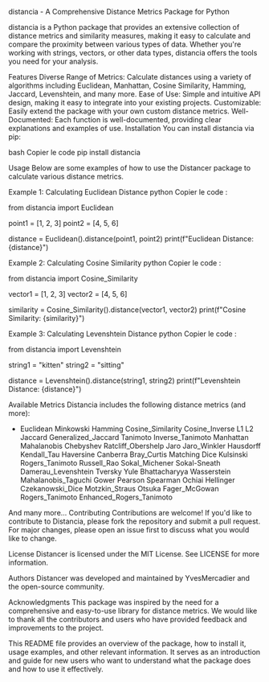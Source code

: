 distancia - A Comprehensive Distance Metrics Package for Python

distancia is a Python package that provides an extensive collection of distance metrics and similarity measures, making it easy to calculate and compare the proximity between various types of data. Whether you're working with strings, vectors, or other data types, distancia offers the tools you need for your analysis.

Features
Diverse Range of Metrics: Calculate distances using a variety of algorithms including Euclidean, Manhattan, Cosine Similarity, Hamming, Jaccard, Levenshtein, and many more.
Ease of Use: Simple and intuitive API design, making it easy to integrate into your existing projects.
Customizable: Easily extend the package with your own custom distance metrics.
Well-Documented: Each function is well-documented, providing clear explanations and examples of use.
Installation
You can install distancia via pip:

bash
Copier le code
pip install distancia

Usage
Below are some examples of how to use the Distancer package to calculate various distance metrics.

Example 1: Calculating Euclidean Distance
python
Copier le code :

from distancia import Euclidean

point1 = [1, 2, 3]
point2 = [4, 5, 6]

distance = Euclidean().distance(point1, point2)
print(f"Euclidean Distance: {distance}")

Example 2: Calculating Cosine Similarity
python
Copier le code :

from distancia import Cosine_Similarity

vector1 = [1, 2, 3]
vector2 = [4, 5, 6]

similarity = Cosine_Similarity().distance(vector1, vector2)
print(f"Cosine Similarity: {similarity}")

Example 3: Calculating Levenshtein Distance
python
Copier le code :

from distancia import Levenshtein

string1 = "kitten"
string2 = "sitting"

distance = Levenshtein().distance(string1, string2)
print(f"Levenshtein Distance: {distance}")

Available Metrics
Distancia includes the following distance metrics (and more):

* Euclidean
Minkowski
Hamming
Cosine_Similarity 
Cosine_Inverse 
L1 
L2 
Jaccard 
Generalized_Jaccard 
Tanimoto 
Inverse_Tanimoto 
Manhattan 
Mahalanobis 
Chebyshev 
Ratcliff_Obershelp 
Jaro 
Jaro_Winkler 
Hausdorff 
Kendall_Tau
Haversine 
Canberra 
Bray_Curtis 
Matching 
Dice 
Kulsinski 
Rogers_Tanimoto 
Russell_Rao 
Sokal_Michener 
Sokal-Sneath 
Damerau_Levenshtein 
Tversky 
Yule 
Bhattacharyya 
Wasserstein 
Mahalanobis_Taguchi 
Gower 
Pearson 
Spearman 
Ochiai 
Hellinger 
Czekanowski_Dice 
Motzkin_Straus 
Otsuka 
Fager_McGowan 
Rogers_Tanimoto 
Enhanced_Rogers_Tanimoto 


And many more...
Contributing
Contributions are welcome! If you'd like to contribute to Distancia, please fork the repository and submit a pull request. For major changes, please open an issue first to discuss what you would like to change.

License
Distancer is licensed under the MIT License. See LICENSE for more information.

Authors
Distancer was developed and maintained by YvesMercadier and the open-source community.

Acknowledgments
This package was inspired by the need for a comprehensive and easy-to-use library for distance metrics. We would like to thank all the contributors and users who have provided feedback and improvements to the project.

This README file provides an overview of the package, how to install it, usage examples, and other relevant information. It serves as an introduction and guide for new users who want to understand what the package does and how to use it effectively.

